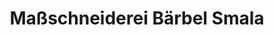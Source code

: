 ---
title: "Maßschneiderei Bärbel Smala"
url: /zittau/massschneiderei-baerbel-smala/
shop: Schneiderei
---